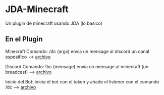 # JDA-Minecraft
Un plugin de minecraft usando JDA (lo basico)

## En el Plugin
Minecraft Comando: /dc (args) envia un mensage al discord un canal espesifico --> [archivo](https://github.com/LostString/JDA-Minecraft/blob/main/src/main/java/me/lost/main/commands/dcsay.java)

Discord Comando: !bc (mensage) envia un mensage al minecraft (un breadcast) --> [archivo](https://github.com/LostString/JDA-Minecraft/blob/main/src/main/java/me/lost/main/commands/BroadCast.java)

Inicio del Bot: inicia el bot con el token y añade el listener con el comando /dc --> [archivo](https://github.com/LostString/JDA-Minecraft/tree/main/src/main/java/me/lost/main/discord)
